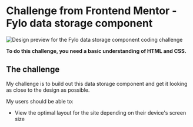 # Challenge from Frontend Mentor - Fylo data storage component

![Design preview for the Fylo data storage component coding challenge](images/desing/desktop-preview.jpg)

**To do this challenge, you need a basic understanding of HTML and CSS.**

## The challenge

My challenge is to build out this data storage component and get it looking as close to the design as possible.

My users should be able to:

- View the optimal layout for the site depending on their device's screen size